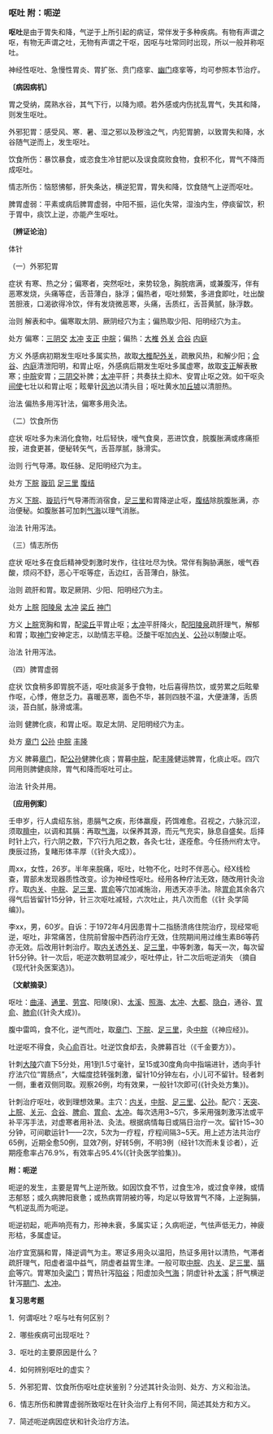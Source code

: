 ### 呕吐 附：呃逆

**呕吐**是由于胃失和降，气逆于上所引起的病证，常伴发于多种疾病。有物有声谓之呕，有物无声谓之吐，无物有声谓之干呕，因呕与吐常同时出现，所以一般并称呕吐。

神经性呕吐、急慢性胃炎、胃扩张、贲门痉挛、[幽门](https://www.gmzyjc.com/read/zjs/zjs3.1.7-8-0.0.2.3.21.md)痉挛等，均可参照本节治疗。

**〔病因病机〕**

胃之受纳，腐熟水谷，其气下行，以降为顺。若外感或内伤扰乱胃气，失其和降，则发生呕吐。

外邪犯胃：感受风、寒．暑、湿之邪以及秽浊之气，内犯胃腑，以致胃失和降，水谷随气逆而上，发生呕吐。

饮食所伤：暴饮暴食，或恣食生冷甘肥以及误食腐败食物，食积不化，胃气不降而成呕吐。

情志所伤：恼怒怫郁，肝失条达，横逆犯胃，胃失和降，饮食随气上逆而呕吐。

脾胃虚弱：平素或病后脾胃虚弱，中阳不振，运化失常，湿浊内生，停痰留饮，积于胃中，痰饮上逆，亦能产生呕吐。

**〔辨证论治〕**

体针

（一）外邪犯胃

症状  有寒、热之分；偏寒者，突然呕吐，来势较急，胸脘痞满，或兼腹泻，伴有恶寒发烧，头痛等症，舌苔薄白，脉浮；偏热者，呕吐频繁，多进食即吐，吐出酸苦胆液，口渴欲得冷饮，伴有发烧微恶寒，头痛，舌质红，舌苔黄腻，脉浮数。

治则  解表和中。偏寒取太阴、厥阴经穴为主；偏热取少阳、阳明经穴为主。

处方  偏寒：[三阴交](https://www.gmzyjc.com/read/zjs/zjs3.1.4-6-0.0.1.3.6.md)  [太冲](https://www.gmzyjc.com/read/zjs/zjs3.1.9-12-0.0.4.3.3.md)  [支正](https://www.gmzyjc.com/read/zjs/zjs3.1.4-6-0.0.3.3.7.md)  [中脘](https://www.gmzyjc.com/read/zjs/zjs3.2.1-0.1.1.3.11.md)；偏热：[大椎](https://www.gmzyjc.com/read/zjs/zjs3.2.2-0.0.1.3.14.md)  [外关](https://www.gmzyjc.com/read/zjs/zjs3.1.9-12-0.0.2.3.5.md) [合谷](https://www.gmzyjc.com/read/zjs/zjs3.1.1-3-0.1.2.3.4.md)  [内庭](https://www.gmzyjc.com/read/zjs/zjs3.1.1-3-0.1.3.3.44.md)

方义  外感病初期发生呕吐多属实热，故取[大椎](https://www.gmzyjc.com/read/zjs/zjs3.2.2-0.0.1.3.14.md)配[外关](https://www.gmzyjc.com/read/zjs/zjs3.1.9-12-0.0.2.3.5.md)，疏散风热，和解少阳；[合谷](https://www.gmzyjc.com/read/zjs/zjs3.1.1-3-0.1.2.3.4.md)、[内庭](https://www.gmzyjc.com/read/zjs/zjs3.1.1-3-0.1.3.3.44.md)清泄阳明，和胃止呕，外感病后期发生呕吐多属虚寒，故取[支正](https://www.gmzyjc.com/read/zjs/zjs3.1.4-6-0.0.3.3.7.md)解表散寒；[中脘](https://www.gmzyjc.com/read/zjs/zjs3.2.1-0.1.1.3.11.md)安胃；[三阴交](https://www.gmzyjc.com/read/zjs/zjs3.1.4-6-0.0.1.3.6.md)补脾；[太冲](https://www.gmzyjc.com/read/zjs/zjs3.1.9-12-0.0.4.3.3.md)平肝；共奏扶土抑木、安胃止呕之效。如干呕灸[间使](https://www.gmzyjc.com/read/zjs/zjs3.1.9-12-0.0.1.3.5.md)七壮以和胃止呕；眩晕针[风池](https://www.gmzyjc.com/read/zjs/zjs3.1.9-12-0.0.3.3.20.md)以清头目；呕吐黄水加[丘墟](https://www.gmzyjc.com/read/zjs/zjs3.1.9-12-0.0.3.3.40.md)以清胆热。

治法  偏热多用泻针法，偏寒多用灸法。

（二）饮食所伤

症状  呕吐多为未消化食物，吐后轻快，嗳气食臭，恶进饮食，脘腹胀满或疼痛拒按，进食更甚，便秘转矢气，舌苔厚腻，脉滑实。

治则  行气导滞。取任脉、足阳明经穴为主。

处方  [下脘](https://www.gmzyjc.com/read/zjs/zjs3.2.1-0.1.1.3.9.md)  [璇玑](https://www.gmzyjc.com/read/zjs/zjs3.2.1-0.1.1.3.20.md)  [足三里](https://www.gmzyjc.com/read/zjs/zjs3.1.1-3-0.1.3.3.36.md)  [腹结](https://www.gmzyjc.com/read/zjs/zjs3.1.4-6-0.0.1.3.14.md)

方义  [下脘](https://www.gmzyjc.com/read/zjs/zjs3.2.1-0.1.1.3.9.md)、[璇玑](https://www.gmzyjc.com/read/zjs/zjs3.2.1-0.1.1.3.20.md)行气导滞而消宿食，[足三里](https://www.gmzyjc.com/read/zjs/zjs3.1.1-3-0.1.3.3.36.md)和胃降逆止呕，[腹结](https://www.gmzyjc.com/read/zjs/zjs3.1.4-6-0.0.1.3.14.md)除脘腹胀满，亦治便秘。如腹胀甚可加刺[气海](https://www.gmzyjc.com/read/zjs/zjs3.2.1-0.1.1.3.6.md)以理气消胀。

治法  针用泻法。

（三）情志所伤

症状  呕吐多在食后精神受刺激时发作，往往吐尽为快。常伴有胸胁满胀，嗳气吞酸，烦闷不舒，恶心干呕等症，舌边红，舌苔薄白，脉弦。

治则  疏肝和胃。取足厥阴、少阳、阳明经穴为主。

处方  [上脘](https://www.gmzyjc.com/read/zjs/zjs3.2.1-0.1.1.3.12.md)  [阳陵泉](https://www.gmzyjc.com/read/zjs/zjs3.1.9-12-0.0.3.3.34.md)  [太冲](https://www.gmzyjc.com/read/zjs/zjs3.1.9-12-0.0.4.3.3.md)  [梁丘](https://www.gmzyjc.com/read/zjs/zjs3.1.1-3-0.1.3.3.34.md)  [神门](https://www.gmzyjc.com/read/zjs/zjs3.1.4-6-0.0.2.3.7.md)

方义  [上脘](https://www.gmzyjc.com/read/zjs/zjs3.2.1-0.1.1.3.12.md)宽胸和胃，配[梁丘](https://www.gmzyjc.com/read/zjs/zjs3.1.1-3-0.1.3.3.34.md)平胃止呕；[太冲](https://www.gmzyjc.com/read/zjs/zjs3.1.9-12-0.0.4.3.3.md)平肝降火，配[阳陵泉](https://www.gmzyjc.com/read/zjs/zjs3.1.9-12-0.0.3.3.34.md)疏肝理气，解郁和胃；取[神门](https://www.gmzyjc.com/read/zjs/zjs3.1.4-6-0.0.2.3.7.md)安神定志，以助情志平稳。泛酸干呕加[内关](https://www.gmzyjc.com/read/zjs/zjs3.1.9-12-0.0.1.3.6.md)、[公孙](https://www.gmzyjc.com/read/zjs/zjs3.1.4-6-0.0.1.3.4.md)以制酸止呕。

治法  针用泻法。

（四）脾胃虚弱

症状  饮食稍多即胃脘不适，呕吐痰涎多于食物，吐后喜得热饮，或劳累之后眩晕作呕，心悸，倦怠乏力。喜暖恶寒，面色不华，甚则四肢不温，大便溏薄，舌质淡，苔白腻，脉滑或濡。

治则  健脾化痰，和胃止呕。取足太阴、足阳明经穴为主。

处方  [章门](https://www.gmzyjc.com/read/zjs/zjs3.1.9-12-0.0.4.3.13.md)  [公孙](https://www.gmzyjc.com/read/zjs/zjs3.1.4-6-0.0.1.3.4.md)  [中脘](https://www.gmzyjc.com/read/zjs/zjs3.2.1-0.1.1.3.11.md)  [丰隆](https://www.gmzyjc.com/read/zjs/zjs3.1.1-3-0.1.3.3.40.md)

方义  脾募[章门](https://www.gmzyjc.com/read/zjs/zjs3.1.9-12-0.0.4.3.13.md)，配[公孙](https://www.gmzyjc.com/read/zjs/zjs3.1.4-6-0.0.1.3.4.md)健脾化痰；胃募[中脘](https://www.gmzyjc.com/read/zjs/zjs3.2.1-0.1.1.3.11.md)，配[丰隆](https://www.gmzyjc.com/read/zjs/zjs3.1.1-3-0.1.3.3.40.md)健运脾胃，化痰止呕。四穴同用则脾健痰除，胃气和降而呕吐可止。

治法  针灸并用。

**〔应用例案〕**

壬申岁，行人虞绍东翁，患膈气之疾，形体羸瘦，药饵难愈。召视之，六脉沉涩，须取[膻中](https://www.gmzyjc.com/read/zjs/zjs3.2.1-0.1.1.3.16.md)，以调和其膈：再取[气海](https://www.gmzyjc.com/read/zjs/zjs3.2.1-0.1.1.3.6.md)，以保养其源，而元气充实，脉息自盛矣。后择时针上穴，行六阴之数，下穴行九阳之数，各灸七壮，遂痊愈。今任扬州府太守。庚辰过扬，复睹形体丰厚（《针灸大成》）。

周xx，女性，26岁。半年来脘痛，呕吐，吐物不化，吐时不伴恶心。经X线检查，胃部未发现器质性改变。诊为神经性呕吐。经用各种疗法无效，随改用针灸治疗。取[内关](https://www.gmzyjc.com/read/zjs/zjs3.1.9-12-0.0.1.3.6.md)、[中脘](https://www.gmzyjc.com/read/zjs/zjs3.2.1-0.1.1.3.11.md)、[足三里](https://www.gmzyjc.com/read/zjs/zjs3.1.1-3-0.1.3.3.36.md)、[胃俞](https://www.gmzyjc.com/read/zjs/zjs3.1.7-8-0.0.1.3.21.md)等穴加减施治，用透天凉手法。除[胃俞](https://www.gmzyjc.com/read/zjs/zjs3.1.7-8-0.0.1.3.21.md)其余各穴得气后皆留针15分钟，针三次呕吐减轻，六次吐止，共八次而愈（《针
灸学简编》)。

李xx，男，60岁。自诉：于1972年4月因患胃十二指肠溃疡住院治疗，现经常呃逆，呕吐，非常痛苦，住院前曾服中西药治疗无效，住院期间用过维生素B6等药亦无效。后改用针刺治疗。取[内关](https://www.gmzyjc.com/read/zjs/zjs3.1.9-12-0.0.1.3.6.md)透[外关](https://www.gmzyjc.com/read/zjs/zjs3.1.9-12-0.0.2.3.5.md)、[足三里](https://www.gmzyjc.com/read/zjs/zjs3.1.1-3-0.1.3.3.36.md)，中等刺激，每天一次，每次留针5分钟。针一次后，呃逆次数明显减少，呕吐停止，针二次后呃逆消失
（摘自《现代针灸医案选》)。

**〔文献摘录〕**

呕吐：[曲泽](https://www.gmzyjc.com/read/zjs/zjs3.1.9-12-0.0.1.3.3.md)、[通里](https://www.gmzyjc.com/read/zjs/zjs3.1.4-6-0.0.2.3.5.md)、[劳宫](https://www.gmzyjc.com/read/zjs/zjs3.1.9-12-0.0.1.3.8.md)、阳陵(泉)、[太溪](https://www.gmzyjc.com/read/zjs/zjs3.1.7-8-0.0.2.3.3.md)、[照海](https://www.gmzyjc.com/read/zjs/zjs3.1.7-8-0.0.2.3.6.md)、[太冲](https://www.gmzyjc.com/read/zjs/zjs3.1.9-12-0.0.4.3.3.md)、[大都](https://www.gmzyjc.com/read/zjs/zjs3.1.4-6-0.0.1.3.2.md)、[隐白](https://www.gmzyjc.com/read/zjs/zjs3.1.4-6-0.0.1.3.1.md)，通谷、[胃俞](https://www.gmzyjc.com/read/zjs/zjs3.1.7-8-0.0.1.3.21.md)、[肺俞](https://www.gmzyjc.com/read/zjs/zjs3.1.7-8-0.0.1.3.13.md)(《针灸大成》)。

腹中雷鸣，食不化，逆气而吐，取[章门](https://www.gmzyjc.com/read/zjs/zjs3.1.9-12-0.0.4.3.13.md)、[下脘](https://www.gmzyjc.com/read/zjs/zjs3.2.1-0.1.1.3.9.md)、[足三里](https://www.gmzyjc.com/read/zjs/zjs3.1.1-3-0.1.3.3.36.md)，灸[中脘](https://www.gmzyjc.com/read/zjs/zjs3.2.1-0.1.1.3.11.md)（《神应经》)。

吐逆呕不得食，灸[心俞](https://www.gmzyjc.com/read/zjs/zjs3.1.7-8-0.0.1.3.15.md)百壮。吐逆饮食却去，灸脾募百壮（《千金要方》）。

针刺[大陵](https://www.gmzyjc.com/read/zjs/zjs3.1.9-12-0.0.1.3.7.md)穴直下5分处，用1到1.5寸毫针，呈15或30度角向中指端进针，透向手针疗法穴位“胃肠点”，大幅度捻转强刺激，留针10分钟左右，小儿可不留针。轻者刺一侧，重者双侧同取。观察26例，均有效果，一般针1次即可(《针灸处方集》)。

针刺治疗呕吐，收到理想效果。主穴：[内关](https://www.gmzyjc.com/read/zjs/zjs3.1.9-12-0.0.1.3.6.md)，[中脘](https://www.gmzyjc.com/read/zjs/zjs3.2.1-0.1.1.3.11.md)、[足三里](https://www.gmzyjc.com/read/zjs/zjs3.1.1-3-0.1.3.3.36.md)、[公孙](https://www.gmzyjc.com/read/zjs/zjs3.1.4-6-0.0.1.3.4.md)。配穴：[天突](https://www.gmzyjc.com/read/zjs/zjs3.2.1-0.1.1.3.20.1.md)、[上脘](https://www.gmzyjc.com/read/zjs/zjs3.2.1-0.1.1.3.12.md)、[关元](https://www.gmzyjc.com/read/zjs/zjs3.2.1-0.1.1.3.4.md)、[合谷](https://www.gmzyjc.com/read/zjs/zjs3.1.1-3-0.1.2.3.4.md)、[脾俞](https://www.gmzyjc.com/read/zjs/zjs3.1.7-8-0.0.1.3.20.md)、[胃俞](https://www.gmzyjc.com/read/zjs/zjs3.1.7-8-0.0.1.3.21.md)、[太冲](https://www.gmzyjc.com/read/zjs/zjs3.1.9-12-0.0.4.3.3.md)。每次选用3~5穴，多采用强刺激泻法或平补平泻手法，对虚寒者用补法、灸法。根据病情每日或隔日治疗一次。留针15~30分钟，可间歇运针1——2次，5次为一疗程，疗程间隔3~5天。用上述方法共治疗65例，近期全愈50例，显效7例，好转5例，不明3例（经针1次而未复诊者），近期痊愈率占76.9%，有效率占95.4%(《针灸医学验集》)。

**附：呃逆**

呃逆的发生，主要是胃气上逆所致。如因饮食不节，过食生冷，或过食辛辣，或情志郁怒；或久病脾阳衰惫；或热病胃阴被灼等，均足以导致胃气不降，上逆胸膈，气机逆乱而为呃逆。

呃逆初起，呃声响亮有力，形神未衰，多属实证；久病呃逆，气怯声低无力，神疲形枯，多属虚证。

冶疗宜宽膈和胃，降逆调气为主。寒证多用灸以温阳，热证多用针以清热，气滞者疏肝理气，阳虚者温中益气，阴虚者益胃生津。一般可取[中脘](https://www.gmzyjc.com/read/zjs/zjs3.2.1-0.1.1.3.11.md)、[内关](https://www.gmzyjc.com/read/zjs/zjs3.1.9-12-0.0.1.3.6.md)、[足三里](https://www.gmzyjc.com/read/zjs/zjs3.1.1-3-0.1.3.3.36.md)、[膈俞](https://www.gmzyjc.com/read/zjs/zjs3.1.7-8-0.0.1.3.17.md)等穴。胃寒加灸[梁门](https://www.gmzyjc.com/read/zjs/zjs3.1.1-3-0.1.3.3.21.md)；胃热针泻[陷谷](https://www.gmzyjc.com/read/zjs/zjs3.1.1-3-0.1.3.3.43.md)；阳虚加灸[气海](https://www.gmzyjc.com/read/zjs/zjs3.2.1-0.1.1.3.6.md)；阴虚针补[太溪](https://www.gmzyjc.com/read/zjs/zjs3.1.7-8-0.0.2.3.3.md)；肝气横逆针泻[期门](https://www.gmzyjc.com/read/zjs/zjs3.1.9-12-0.0.4.3.14.md)、[太冲](https://www.gmzyjc.com/read/zjs/zjs3.1.9-12-0.0.4.3.3.md)。

**复习思考题**

1．何谓呕吐？呕与吐有何区别？

2．哪些疾病可出现呕吐？

3．呕吐的主要原因是什么？

4．如何辨别呕吐的虚实？

5．外邪犯胃、饮食所伤呕吐症状鉴别？分述其针灸治则、处方、方义和治法。

6．情志所伤和脾胃虚弱所致呕吐在针灸治疗上有何不同，简述其处方和方义。

7．简述呃逆病因症状和针灸治疗方法。


